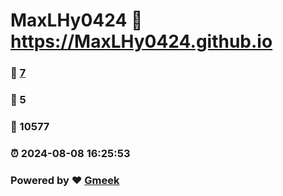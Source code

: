 # MaxLHy0424 :link: https://MaxLHy0424.github.io 
### :page_facing_up: [7](https://MaxLHy0424.github.io/tag.html) 
### :speech_balloon: 5 
### :hibiscus: 10577 
### :alarm_clock: 2024-08-08 16:25:53 
### Powered by :heart: [Gmeek](https://github.com/Meekdai/Gmeek)
